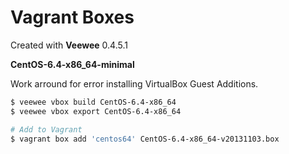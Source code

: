 Vagrant Boxes
=============

Created with **Veewee** 0.4.5.1

**CentOS-6.4-x86_64-minimal**

Work arround for error installing VirtualBox Guest Additions.

```sh
$ veewee vbox build CentOS-6.4-x86_64
$ veewee vbox export CentOS-6.4-x86_64

# Add to Vagrant
$ vagrant box add 'centos64' CentOS-6.4-x86_64-v20131103.box
```
